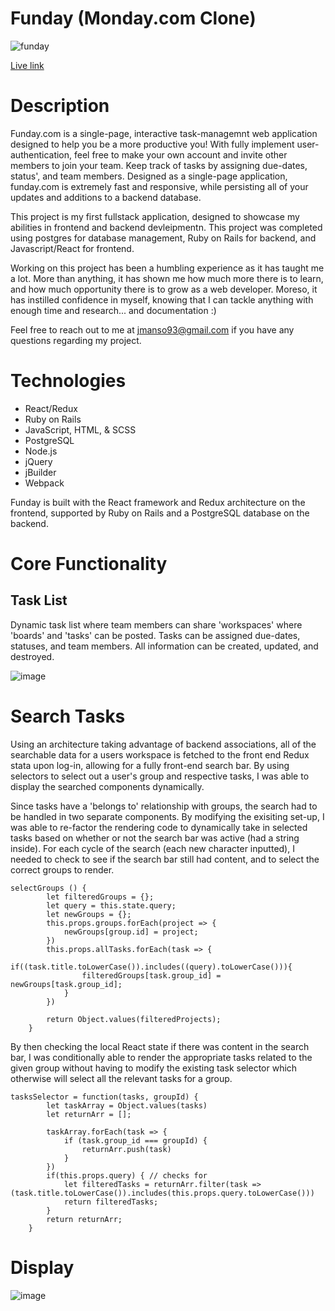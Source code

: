 # Funday (Monday.com Clone)

![funday](https://user-images.githubusercontent.com/63963324/154087129-c97df329-888d-4ce3-8091-84534f80c04e.png)

[Live link](https://funday-aa.herokuapp.com/?#) 

# Description 

Funday.com is a single-page, interactive task-managemnt web application designed to help you be a more productive you! With fully implement user-authentication, feel
free to make your own account and invite other members to join your team. Keep track of tasks by assigning due-dates, status', and team members. Designed as a single-page application, funday.com is extremely fast and responsive, while persisting all of your updates and additions to a backend database. 

This project is my first fullstack application, designed to showcase my abilities in frontend and backend devleipmentn. This project was completed
using postgres for database management, Ruby on Rails for backend, and Javascript/React for frontend. 

Working on this project has been a humbling experience as it has taught me a lot. More than anything, it has shown me how much more there is to 
learn, and how much opportunity there is to grow as a web developer. Moreso, it has instilled confidence in myself, knowing that I can tackle anything
with enough time and research... and documentation :)  

Feel free to reach out to me at jmanso93@gmail.com if you have any questions regarding my project.

# Technologies 

- React/Redux
- Ruby on Rails
- JavaScript, HTML, & SCSS
- PostgreSQL
- Node.js
- jQuery
- jBuilder
- Webpack
 
Funday is built with the React framework and Redux architecture on the frontend, supported by Ruby on Rails and a PostgreSQL database on the backend.

# Core Functionality

## Task List

Dynamic task list where team members can share 'workspaces' where 'boards' and 'tasks' can be posted. Tasks can be assigned due-dates, statuses, and team members. All information can be created, updated, and destroyed. 

![image](https://user-images.githubusercontent.com/63963324/154088778-223bce01-8515-4acd-bd78-c37f4c1ae150.png)

# Search Tasks

Using an architecture taking advantage of backend associations, all of the searchable data for a users workspace is fetched to the front end Redux stata upon log-in, allowing for a fully front-end search bar. By using selectors to select out a user's group and respective tasks, I was able to display the searched components dynamically.

Since tasks have a 'belongs to' relationship with groups, the search had to be handled in two separate components. By modifying the exisiting set-up, I was able to re-factor the rendering code to dynamically take in selected tasks based on whether or not the search bar was active (had a string inside). For each cycle of the search (each new character inputted), I needed to check to see if the search bar still had content, and to select the correct groups to render.

```
selectGroups () {
        let filteredGroups = {};
        let query = this.state.query;
        let newGroups = {};
        this.props.groups.forEach(project => {
            newGroups[group.id] = project;
        })
        this.props.allTasks.forEach(task => {
            if((task.title.toLowerCase()).includes((query).toLowerCase())){
                filteredGroups[task.group_id] = newGroups[task.group_id];
            }
        })
        
        return Object.values(filteredProjects);
    }
```

By then checking the local React state if there was content in the search bar, I was conditionally able to render the appropriate tasks related to the given group without having to modify the existing task selector which otherwise will select all the relevant tasks for a group. 

```
tasksSelector = function(tasks, groupId) {
        let taskArray = Object.values(tasks)
        let returnArr = [];
    
        taskArray.forEach(task => {
            if (task.group_id === groupId) {
                returnArr.push(task)    
            }
        })
        if(this.props.query) { // checks for 
            let filteredTasks = returnArr.filter(task => (task.title.toLowerCase()).includes(this.props.query.toLowerCase()))
            return filteredTasks;
        }
        return returnArr; 
    }
```
# Display

![image](https://user-images.githubusercontent.com/63963324/154096367-c8336c9a-3474-4a0e-9973-49cb2d2b6a92.png)
